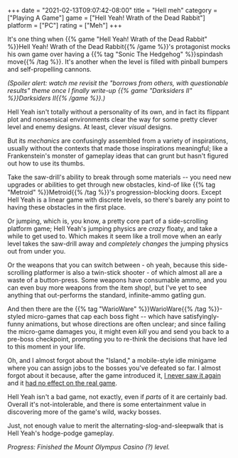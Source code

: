 +++
date = "2021-02-13T09:07:42-08:00"
title = "Hell meh"
category = ["Playing A Game"]
game = ["Hell Yeah! Wrath of the Dead Rabbit"]
platform = ["PC"]
rating = ["Meh"]
+++

It's one thing when {{% game "Hell Yeah! Wrath of the Dead Rabbit" %}}Hell Yeah! Wrath of the Dead Rabbit{{% /game %}}'s protagonist mocks his own game over having a {{% tag "Sonic The Hedgehog" %}}spindash move{{% /tag %}}.  It's another when the level is filled with pinball bumpers and self-propelling cannons.

<i>(Spoiler alert: watch me revisit the "borrows from others, with questionable results" theme once I finally write-up {{% game "Darksiders II" %}}Darksiders II{{% /game %}}.)</i>

Hell Yeah isn't totally without a personality of its own, and in fact its flippant plot and nonsensical environments clear the way for some pretty clever level and enemy designs.  At least, clever <i>visual</i> designs.

But its <i>mechanics</i> are confusingly assembled from a variety of inspirations, usually without the contexts that made those inspirations meaningful; like a Frankenstein's monster of gameplay ideas that can grunt but hasn't figured out how to use its thumbs.

Take the saw-drill's ability to break through some materials -- you need new upgrades or abilities to get through new obstacles, kind-of like {{% tag "Metroid" %}}Metroid{{% /tag %}}'s progression-blocking doors.  Except Hell Yeah is a linear game with discrete levels, so there's barely any point to having these obstacles in the first place.

Or jumping, which is, you know, a pretty core part of a side-scrolling platform game; Hell Yeah's jumping physics are <i>crazy</i> floaty, and take a while to get used to.  Which makes it seem like a troll move when an early level takes the saw-drill away and <i>completely changes</i> the jumping physics out from under you.

Or the weapons that you can switch between - oh yeah, because this side-scrolling platformer is also a twin-stick shooter - of which almost all are a waste of a button-press.  Some weapons have consumable ammo, and you can even buy more weapons from the item shop!, but I've yet to see anything that out-performs the standard, infinite-ammo gatling gun.

And then there are the {{% tag "WarioWare" %}}WarioWare{{% /tag %}}-styled micro-games that cap each boss fight -- which have satisfyingly-funny animations, but whose directions are often unclear; and since failing the micro-game damages you, it might even <i>kill</i> you and send you back to a pre-boss checkpoint, prompting you to re-think the decisions that have led to this moment in your life.

Oh, and I almost forgot about the "Island," a mobile-style idle minigame where you can assign jobs to the bosses you've defeated so far.  I almost forgot about it because, after the game introduced it, <a href="https://gamefaqs.gamespot.com/boards/662411-hell-yeah-wrath-of-the-dead-rabbit/64379563">I never saw it again</a> and it <a href="https://gamefaqs.gamespot.com/boards/662361-hell-yeah-wrath-of-the-dead-rabbit/64196267">had no effect on the real game</a>.

Hell Yeah isn't a bad game, not exactly, even if <i>parts</i> of it are certainly bad.  Overall it's not-intolerable, and there is some entertainment value in discovering more of the game's wild, wacky bosses.

Just, not enough value to merit the alternating-slog-and-sleepwalk that is Hell Yeah's hodge-podge gameplay.

<i>Progress: Finished the Mount Olympus Casino (?) level.</i>
